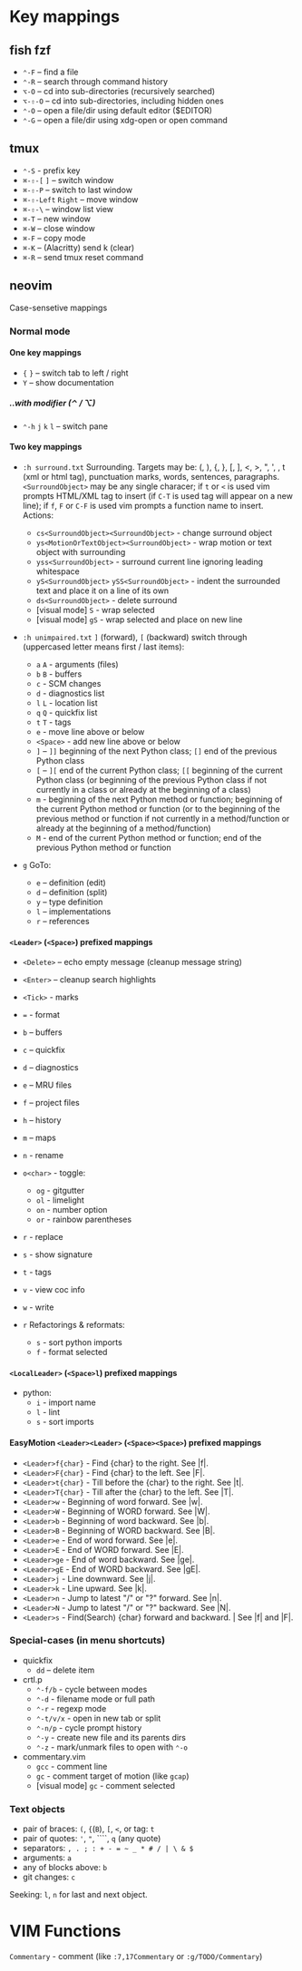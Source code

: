 # Key mappings

## fish fzf
- `⌃-F` – find a file
- `⌃-R` – search through command history
- `⌥-O` – cd into sub-directories (recursively searched)
- `⌥-⇧-O` – cd into sub-directories, including hidden ones
- `⌃-O` – open a file/dir using default editor ($EDITOR)
- `⌃-G` – open a file/dir using xdg-open or open command

## tmux
- `⌃-S` - prefix key
- `⌘-⇧-[` `]` – switch window
- `⌘-⇧-P` – switch to last window
- `⌘-⇧-Left` `Right` – move window
- `⌘-⇧-\` – window list view
- `⌘-T` – new window
- `⌘-W` – close window
- `⌘-F` – copy mode
- `⌘-K` – (Alacritty) send k (clear)
- `⌘-R` – send tmux reset command

## neovim
Case-sensetive mappings

### Normal mode

#### One key mappings
- `{` `}` – switch tab to left / right
- `Y` – show documentation

##### ..with modifier (⌃ / ⌥)
- `⌃-h` `j` `k` `l` – switch pane

#### Two key mappings
- `:h surround.txt` Surrounding. Targets may be: (, ), {, }, [, ], <, >, ", ', <Tick>, t (xml or html tag), punctuation marks, words, sentences, paragraphs. `<SurroundObject>` may be any single characer; if `t` or `<` is used vim prompts HTML/XML tag to insert (if `C-T` is used tag will appear on a new line); if `f`, `F` or `C-F` is used vim prompts a function name to insert. Actions:
  - `cs<SurroundObject><SurroundObject>` - change surround object
  - `ys<MotionOrTextObject><SurroundObject>` - wrap motion or text object with surrounding
  - `yss<SurroundObject>` - surround current line ignoring leading whitespace
  - `yS<SurroundObject>` `ySS<SurroundObject>` - indent the surrounded text and place it on a line of its own
  - `ds<SurroundObject>` - delete surround
  - [visual mode] `S` - wrap selected
  - [visual mode] `gS` - wrap selected and place on new line

- `:h unimpaired.txt`  `]` (forward), `[` (backward) switch through (uppercased letter means first / last items):

  - `a` `A` - arguments (files)
  - `b` `B` - buffers
  - `c` - SCM changes
  - `d` - diagnostics list
  - `l` `L` - location list
  - `q` `Q` - quickfix list
  - `t` `T` - tags
  - `e` - move line above or below
  - `<Space>` - add new line above or below
  - `]` – `]]` beginning of the next Python class; `[]` end of the previous Python class
  - `[` – `][` end of the current Python class; `[[` beginning of the current Python class (or beginning of the previous Python class if not currently in a class or already at the beginning of a class)
  - `m` - beginning of the next Python method or function; beginning of the current Python method or function (or to the beginning of the previous method or function if not currently in a method/function or already at the beginning of a method/function)
  - `M` - end of the current Python method or function; end of the previous Python method or function

- `g` GoTo:
  - `e` – definition (edit)
  - `d` – definition (split)
  - `y` – type definition
  - `l` – implementations
  - `r` – references

#### `<Leader>` (`<Space>`) prefixed mappings
- `<Delete>` – echo empty message (cleanup message string) 
- `<Enter>` – cleanup search highlights
- `<Tick>` - marks
- `=` - format
- `b` – buffers
- `c` – quickfix
- `d` – diagnostics
- `e` – MRU files
- `f` – project files
- `h` – history
- `m` – maps
- `n` - rename
- `o<char>` - toggle:
    - `og` - gitgutter
    - `ol` - limelight
    - `on` - number option
    - `or` - rainbow parentheses
- `r` - replace
- `s` - show signature
- `t` - tags
- `v` - view coc info
- `w` - write

- `r` Refactorings & reformats:
  - `s` - sort python imports
  - `f` - format selected

#### `<LocalLeader>` (`<Space>l`) prefixed mappings
- python:
  - `i` - import name
  - `l` - lint
  - `s` - sort imports

#### EasyMotion `<Leader><Leader>` (`<Space><Space>`) prefixed mappings
- `<Leader>f{char}` - Find {char} to the right. See |f|.
- `<Leader>F{char}` - Find {char} to the left. See |F|.
- `<Leader>t{char}` - Till before the {char} to the right. See |t|.
- `<Leader>T{char}` - Till after the {char} to the left. See |T|.
- `<Leader>w` - Beginning of word forward. See |w|.
- `<Leader>W` - Beginning of WORD forward. See |W|.
- `<Leader>b` - Beginning of word backward. See |b|.
- `<Leader>B` - Beginning of WORD backward. See |B|.
- `<Leader>e` - End of word forward. See |e|.
- `<Leader>E` - End of WORD forward. See |E|.
- `<Leader>ge` - End of word backward. See |ge|.
- `<Leader>gE` - End of WORD backward. See |gE|.
- `<Leader>j` - Line downward. See |j|.
- `<Leader>k` - Line upward. See |k|.
- `<Leader>n` - Jump to latest "/" or "?" forward. See |n|.
- `<Leader>N` - Jump to latest "/" or "?" backward. See |N|.
- `<Leader>s` - Find(Search) {char} forward and backward. | See |f| and |F|.

### Special-cases (in menu shortcuts)
- quickfix
  - `dd` – delete item
- crtl.p
  - `⌃-f/b` - cycle between modes
  - `⌃-d` - filename mode or full path
  - `⌃-r` - regexp mode
  - `⌃-t/v/x` - open in new tab or split
  - `⌃-n/p` - cycle prompt history
  - `⌃-y` - create new file and its parents dirs
  - `⌃-z` - mark/unmark files to open with `⌃-o`
- commentary.vim
  - `gcc` - comment line
  - `gc` - comment target of motion (like `gcap`)
  - [visual mode] `gc` - comment selected

### Text objects
- pair of braces: `(`, `{`(`B`), `[`, `<`, or tag: `t`
- pair of quotes: `'`, `"`, ````, `q` (any quote)
- separators: `, . ; : + - = ~ _ * # / | \ & $`
- arguments: `a`
- any of blocks above: `b`
- git changes: `c`

Seeking: `l`, `n` for last and next object.

# VIM Functions
`Commentary` - comment (like `:7,17Commentary` or `:g/TODO/Commentary`)
